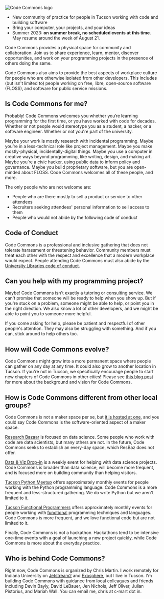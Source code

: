 ![Code Commons logo](img/logo.png)

- New community of practice for people in Tucson working with code and building software
- Bring your computer, your projects, and your ideas
- Summer 2023: **on summer break, no scheduled events at this time**. May resume around the week of August 21.

Code Commons provides a physical space for community and collaboration. Join us to share experience, learn, mentor, discover opportunities, and work on your programming projects in the presence of others doing the same.

Code Commons also aims to provide the best aspects of workplace culture for people who are otherwise isolated from other developers. This includes (but isn't limited to) people working on free, libre, open-source software (FLOSS), and software for public service missions.

## Is Code Commons for me?

Probably! Code Commons welcomes you whether you’re learning programming for the first time, or you have worked with code for decades. Whether or not people would stereotype you as a student, a hacker, or a software engineer. Whether or not you're part of the university.

Maybe your work is mostly research with incidental programming. Maybe you’re in a less-technical role like project management. Maybe you make mostly-physical, incidentally-digital things. Maybe you use a computer in creative ways beyond programming, like writing, design, and making art. Maybe you’re a civic hacker, using public data to inform policy and governance. Maybe you build proprietary software, but you are open-minded about FLOSS. Code Commons welcomes all of these people, and more.

The only people who are not welcome are:

- People who are there mostly to sell a product or service to other attendees
- Recruiters seeking attendees' personal information to sell access to them
- People who would not abide by the following code of conduct

## Code of Conduct

Code Commons is a professional and inclusive gathering that does not tolerate harassment or threatening behavior. Community members must treat each other with the respect and excellence that a modern workplace would expect. People attending Code Commons must also abide by the [University Libraries code of conduct](https://new.library.arizona.edu/policies/code-of-conduct).

## Can you help with my programming project?

Maybe! Code Commons isn't exactly a tutoring or consulting service. We can't promise that someone will be ready to help when you show up. But if you're stuck on a problem, someone might be able to help, or point you in the right direction. We also know a lot of other developers, and we might be able to point you to someone more helpful.

If you come asking for help, please be patient and respectful of other people's attention. They may also be struggling with something. And if you can, stick around to help others too.

## How will Code Commons evolve?

Code Commons might grow into a more permanent space where people can gather on any day at any time. It could also grow to another location in Tucson. If you're not in Tucson, we specifically encourage people to start new chapters of Code Commons in other cities! Please see [this blog post](https://cmart.blog/code-commons) for more about the background and vision for Code Commons.

## How is Code Commons different from other local groups?

Code Commons is not a maker space per se, but [it is hosted at one](https://libguides.library.arizona.edu/catalyst), and you could say Code Commons is the software-oriented aspect of a maker space.

[Research Bazaar](https://researchbazaar.arizona.edu) is focused on data science. Some people who work with code are data scientists, but many others are not. In the future, Code Commons seeks to establish an every-day space, which ResBaz does not offer.

[Data & Viz Drop-in](https://libcal.library.arizona.edu/event/9325842) is a weekly event for helping with data science projects. Code Commons is broader than data science, will become more frequent, and is focused more on building community than helping visitors.

[Tucson Python Meetup](https://www.meetup.com/Tucson-Python-Meetup) offers approximately monthly events for people working with the Python programming language. Code Commons is a more frequent and less-structured gathering. We 
do write Python but we aren't limited to it.

[Tucson Functional Programmers](https://www.meetup.com/Tucson-Functional-Programmers) offers approximately monthly events for people working with [functional](https://en.wikipedia.org/wiki/Functional_programming) programming techniques and languages. Code Commons is more frequent, and we love functional code but are not limited to it.

Finally, Code Commons is not a hackathon. Hackathons tend to be intensive one-time events with a goal of launching a new project quickly, while Code Commons is more about the everyday practice.

## Who is behind Code Commons?

Right now, Code Commons is organized by Chris Martin. I work remotely for Indiana University on [Jetstream2](https://jetstream-cloud.org) and [Exosphere](https://gitlab.com/exosphere/exosphere), but I live in Tucson. I'm building Code Commons with guidance from local colleagues and friends including Devin Bayly, David LeBauer, Jen Nichols, Jeff Oliver, Julian Pistorius, and Mariah Wall. You can email me, chris at c-mart dot in.
